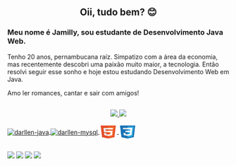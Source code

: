 <h2 align="center">
    Oii, tudo bem? 😊
</h2>

### Meu nome é Jamilly, sou estudante de Desenvolvimento Java Web.

Tenho 20 anos, pernambucana raíz. Simpatizo com a área da economia,
mas recentemente descobri uma paixão muito maior, a tecnologia. Então resolvi
seguir esse sonho e hoje estou estudando Desenvolvimento Web em Java. 

Amo ler romances, cantar e sair com amigos!
   
  ##
 
<div align="center">
  <a href="https://github.com/darllen">
  <img height="170em" src="https://github-readme-stats.vercel.app/api?username=darllen&show_icons=true&theme=dracula&include_all_commits=true&count_private=true"/>
  <img height="170em" src="https://github-readme-stats.vercel.app/api/top-langs/?username=darllen&layout=compact&langs_count=7&theme=dracula"/>
</div>
<div style="display: inline_block"><br>
  <img align="center" alt="darllen-java" height="30" width="40" src="https://cdn.jsdelivr.net/gh/devicons/devicon/icons/java/java-original.svg" />
  <img align="center" alt="darllen-mysql" height="30" width="40" src="https://cdn.jsdelivr.net/gh/devicons/devicon/icons/mysql/mysql-plain.svg" />
  <img align="center" alt="darllen-html" height="30" width="40" src="https://raw.githubusercontent.com/devicons/devicon/master/icons/html5/html5-original.svg">
  <img align="center" alt="darllen-css" height="30" width="40" src="https://raw.githubusercontent.com/devicons/devicon/master/icons/css3/css3-original.svg">
</div>
   
  ##
 
  <div>
  <a href="https://www.linkedin.com/in/jamilly-anunciada-2ba39919b/" target="_blank"><img src="https://img.shields.io/badge/LinkedIn-0077B5?style=for-the-badge&logo=linkedin&logoColor=white" target="_blank"></a> 
  <a href = "mailto:jamillydarllenanunciada.2021@gmail.com"><img src="https://img.shields.io/badge/-Gmail-%23333?style=for-the-badge&logo=gmail&logoColor=white" target="_blank"></a>
  <a href="https://www.instagram.com/jamilly.leger" target="_blank"><img src="https://img.shields.io/badge/-Instagram-%23E4405F?style=for-the-badge&logo=instagram&logoColor=white" target="_blank"></a>
  <a href = "mailto:jamillymilly10@hotmail.com"><img src="https://img.shields.io/badge/Microsoft_Outlook-0078D4?style=for-the-badge&logo=microsoft-outlook&logoColor=white"></a>
  </div>
     
  ##
 
  
